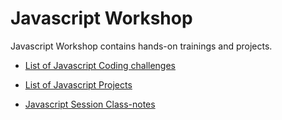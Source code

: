 # Javascript Workshop

Javascript Workshop contains hands-on trainings and projects.

- [List of Javascript Coding  challenges](./coding-challenges/README.md)

- [List of Javascript Projects](./projects/README.md)

- [Javascript Session Class-notes](./class-notes/README.md)

